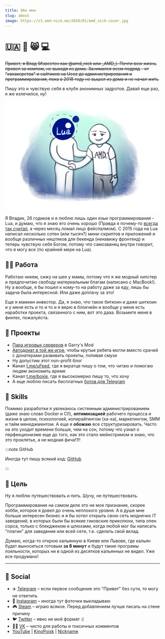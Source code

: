 ```yaml
---
title: Обо мне
slug: about
image: https://s3.amd-nick.me/2020/02/amd_nick-cover.jpg
---
```



# 🇺🇦 👹 😸 💻

~~Привет, я Влад (Известен как @amd\_nick или \_AMD\_). Почти всю жизнь провел за компом, не выходя из дома. Занимался всем подряд - от "хахакерства" и сайтиков на Ucoz до администрирования и программирования, пока в 2018 году не вышел из дома и не начал жить~~

Пишу это и чувствую себя в клубе анонимных задротов. Давай еще раз, я же излечился, ну!

![Me with Lua](./amd-with-lua.png)

Я Владик, 26 годиков и я люблю лишь один язык программирования - Lua, и думаю, что я знаю его очень хорошо (Правда я почему-то [всегда так считал](https://t.me/boxie/146), а через месяц ломал лицо фейспалмом). С 2015 года на Lua написал несколько сотен (или тысяч?) мини-скриптов и приложений и вообще различных ништяков для бекенда (ненавижу фронтенд) и теперь чувствую себя Богом, потому что самозванец внутри говорит, что я могу все (по крайней мере на Lua).

## 👋💦 Работа

Работаю никем, сижу на шее у мамы, потому что я же модный хипстер и предпочитаю свободу материальным благам (написано с MacBook!). Ну а вообще, я бы пошел к кому-то на работу даже за еду, лишь бы задача была интересной. Или даже доплачу за это!

Еще я мамкин инвестор. Да, я знаю, что такое биткоин и даже шиткоин и у меня есть и то и то и я верю в блокчейн и вообще у меня есть наработки проекта, связанного с ним, вот это дааа. Возьмите меня в финтех, пожалуйста.

## 🤡 Проекты

- [Пара игровых серверов](https://vk.com/trigonim) в Garry's Mod
- [Автодонат в той же игре](kak-mi-delali-avtodonat-dlya-garrys-mod), чтобы крутые ребята могли вместо срачей с донатерами развивать проекты, попивая смузи
- Ну допустим этот non-profit блог
- ~~К~~анал [t.me/uFeed](https://t.me/uFeed), где я вкратце пишу о том, что читаю и помогаю людям экономить время
- Канал [t.me/boxie](https://t.me/boxie), где я высокомерно пишу то, что хочу
- А еще люблю писать бесплатных [ботов для Telegram](/docs/telegram/bots)

## 🤬 Skills

Помимо разработки я увлекаюсь системным администрированием (даже знаю слово Docker и CI!), **оптимизацией** рабочего процесса и жизни в целом, психологией, копирайтингом (ха-ха), маркетингом, SMM и тайм менеджментом. А еще я **обожаю** все структуризировать. Часто на это уходит времени больше, чем на сон, потому что узнал о перфекционизме еще до того, как это стало мейнстримом и знаю, что это проклятье, а не модная фича!1!!

:::note GitHub

Иногда тут пишу всякий код: [GitHub](https://github.com/AMD-NICK)

:::

## 🍺 Цель

Ну я люблю путешествовать и пить. Шучу, не путешествовать.

Программирование на самом деле это не мое признание, скорее хобби, которое я довел до очень неплохого уровня. А в душе мне больше интересен бизнес и я бы хотел открыть свою сеть моднячих IT заведений, в которых были бы всякие гиковские приколюхи, типа опен сорса, только с блекджеком и шлюхами, когда любой мог бы написать "плагин" для заведения или всей сети, т.е. сделать свой вклад.

Думаю, когда-то открою кальянную в Киеве или Львове, где кальян будет выноситься готовым **за 8 минут** и будут такие програмы лояльности, которых ни в одной из десятков кальянных не видел. Уже все продумано!

* * *

## 📣 Social

- ✈️ [Telegram](https://t.me/amd_nick) – если первое сообщение это "Привет" без сути, то могу не ответить
- 📸 [Instagram](https://instagram.com/amd_nick) – иногда тут фоточки выкладываю
- 🎮 [Steam](https://steamcommunity.com/profiles/76561198071463189) – играю всякое. Перед добавлением лучше писать на стене причину
- 🐦 [Twitter](https://twitter.com/amd_nick) – явно не мой формат :(
- 👮‍♀️ [VK](https://vk.me/amd_nick) – чисто для работы и токсичных комментов
- [YouTube](https://www.youtube.com/user/AMDMin) | [KinoPoisk](https://mykp.ru/amd) | [Nickname](https://mynickname.com/amd_nick)
